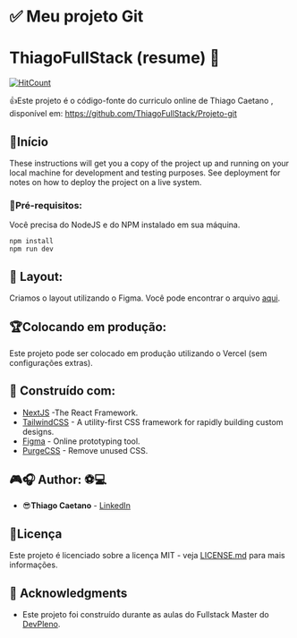 # ✅ Meu projeto Git


# ThiagoFullStack (resume) 💬

[![HitCount](https://hits.dwyl.com/ThiagoFullStack//Projeto-git.svg)](https://hits.dwyl.com/ThiagoFullStack/ThiagoFullStack/Projeto-git)

👍Este projeto é o código-fonte do curriculo online de Thiago Caetano , disponível em: https://github.com/ThiagoFullStack/Projeto-git



## 🎉Início

These instructions will get you a copy of the project up and running on your local machine for development and testing purposes. See deployment for notes on how to deploy the project on a live system.

### 📝Pré-requisitos:

Você precisa do NodeJS e do NPM instalado em sua máquina.

```
npm install
npm run dev
```

## 📁 Layout:

Criamos o layout utilizando o Figma. Você pode encontrar o arquivo [aqui](https://www.figma.com/file/9bUM0ZS9hzXS9eh9VMXEbc/resume?node-id=0%3A1).

## 🏆Colocando em produção:

Este projeto pode ser colocado em produção utilizando o Vercel (sem configurações extras).

## 📢 Construído com:

* [NextJS](https://nextjs.org/) -The React Framework.
* [TailwindCSS](https://tailwindcss.com/) - A utility-first CSS framework for
rapidly building custom designs.
* [Figma](https://figma.com/) - Online prototyping tool.
* [PurgeCSS](https://purgecss.com/) - Remove unused CSS. 

## 🎮🎧 Author: ⚽💻 

* 😎**Thiago Caetano** - [LinkedIn](https://www.linkedin.com/in/thiagocb2-developer-fullstack/)


## 🧾Licença

Este projeto é licenciado sobre a licença MIT - veja [LICENSE.md](LICENSE.md) para mais informações.

## 🤩 Acknowledgments

* Este projeto foi construído durante as aulas do Fullstack Master do [DevPleno](https://devpleno.com).
